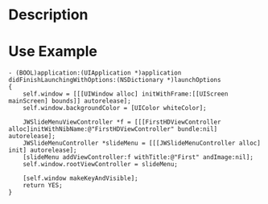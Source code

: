 
Description
=========

Use Example
==========

    - (BOOL)application:(UIApplication *)application didFinishLaunchingWithOptions:(NSDictionary *)launchOptions
    {
        self.window = [[[UIWindow alloc] initWithFrame:[[UIScreen mainScreen] bounds]] autorelease];
        self.window.backgroundColor = [UIColor whiteColor];
        
        JWSlideMenuViewController *f = [[[FirstHDViewController alloc]initWithNibName:@"FirstHDViewController" bundle:nil] autorelease];
        JWSlideMenuController *slideMenu = [[[JWSlideMenuController alloc] init] autorelease];
        [slideMenu addViewController:f withTitle:@"First" andImage:nil];
        self.window.rootViewController = slideMenu;
        
        [self.window makeKeyAndVisible];
        return YES;
    }